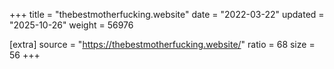 +++
title = "thebestmotherfucking.website"
date = "2022-03-22"
updated = "2025-10-26"
weight = 56976

[extra]
source = "https://thebestmotherfucking.website/"
ratio = 68
size = 56
+++
